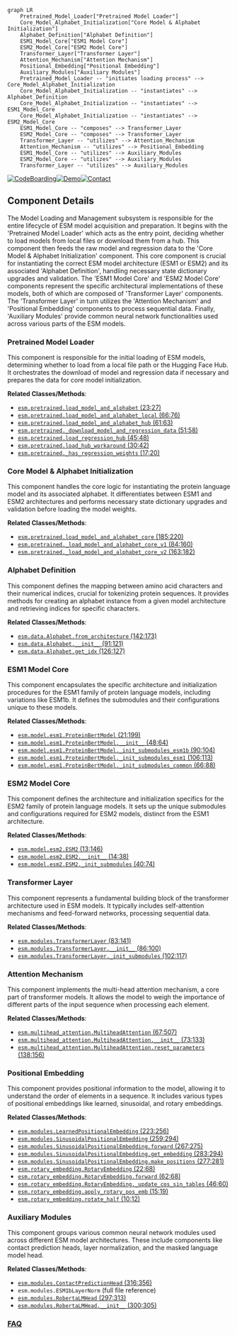 ```mermaid
graph LR
    Pretrained_Model_Loader["Pretrained Model Loader"]
    Core_Model_Alphabet_Initialization["Core Model & Alphabet Initialization"]
    Alphabet_Definition["Alphabet Definition"]
    ESM1_Model_Core["ESM1 Model Core"]
    ESM2_Model_Core["ESM2 Model Core"]
    Transformer_Layer["Transformer Layer"]
    Attention_Mechanism["Attention Mechanism"]
    Positional_Embedding["Positional Embedding"]
    Auxiliary_Modules["Auxiliary Modules"]
    Pretrained_Model_Loader -- "initiates loading process" --> Core_Model_Alphabet_Initialization
    Core_Model_Alphabet_Initialization -- "instantiates" --> Alphabet_Definition
    Core_Model_Alphabet_Initialization -- "instantiates" --> ESM1_Model_Core
    Core_Model_Alphabet_Initialization -- "instantiates" --> ESM2_Model_Core
    ESM1_Model_Core -- "composes" --> Transformer_Layer
    ESM2_Model_Core -- "composes" --> Transformer_Layer
    Transformer_Layer -- "utilizes" --> Attention_Mechanism
    Attention_Mechanism -- "utilizes" --> Positional_Embedding
    ESM1_Model_Core -- "utilizes" --> Auxiliary_Modules
    ESM2_Model_Core -- "utilizes" --> Auxiliary_Modules
    Transformer_Layer -- "utilizes" --> Auxiliary_Modules
```
[![CodeBoarding](https://img.shields.io/badge/Generated%20by-CodeBoarding-9cf?style=flat-square)](https://github.com/CodeBoarding/CodeBoarding)[![Demo](https://img.shields.io/badge/Try%20our-Demo-blue?style=flat-square)](https://www.codeboarding.org/demo)[![Contact](https://img.shields.io/badge/Contact%20us%20-%20contact@codeboarding.org-lightgrey?style=flat-square)](mailto:contact@codeboarding.org)

## Component Details

The Model Loading and Management subsystem is responsible for the entire lifecycle of ESM model acquisition and preparation. It begins with the 'Pretrained Model Loader' which acts as the entry point, deciding whether to load models from local files or download them from a hub. This component then feeds the raw model and regression data to the 'Core Model & Alphabet Initialization' component. This core component is crucial for instantiating the correct ESM model architecture (ESM1 or ESM2) and its associated 'Alphabet Definition', handling necessary state dictionary upgrades and validation. The 'ESM1 Model Core' and 'ESM2 Model Core' components represent the specific architectural implementations of these models, both of which are composed of 'Transformer Layer' components. The 'Transformer Layer' in turn utilizes the 'Attention Mechanism' and 'Positional Embedding' components to process sequential data. Finally, 'Auxiliary Modules' provide common neural network functionalities used across various parts of the ESM models.

### Pretrained Model Loader
This component is responsible for the initial loading of ESM models, determining whether to load from a local file path or the Hugging Face Hub. It orchestrates the download of model and regression data if necessary and prepares the data for core model initialization.


**Related Classes/Methods**:

- <a href="https://github.com/facebookresearch/esm/blob/master/esm/pretrained.py#L23-L27" target="_blank" rel="noopener noreferrer">`esm.pretrained.load_model_and_alphabet` (23:27)</a>
- <a href="https://github.com/facebookresearch/esm/blob/master/esm/pretrained.py#L66-L76" target="_blank" rel="noopener noreferrer">`esm.pretrained.load_model_and_alphabet_local` (66:76)</a>
- <a href="https://github.com/facebookresearch/esm/blob/master/esm/pretrained.py#L61-L63" target="_blank" rel="noopener noreferrer">`esm.pretrained.load_model_and_alphabet_hub` (61:63)</a>
- <a href="https://github.com/facebookresearch/esm/blob/master/esm/pretrained.py#L51-L58" target="_blank" rel="noopener noreferrer">`esm.pretrained._download_model_and_regression_data` (51:58)</a>
- <a href="https://github.com/facebookresearch/esm/blob/master/esm/pretrained.py#L45-L48" target="_blank" rel="noopener noreferrer">`esm.pretrained.load_regression_hub` (45:48)</a>
- <a href="https://github.com/facebookresearch/esm/blob/master/esm/pretrained.py#L30-L42" target="_blank" rel="noopener noreferrer">`esm.pretrained.load_hub_workaround` (30:42)</a>
- <a href="https://github.com/facebookresearch/esm/blob/master/esm/pretrained.py#L17-L20" target="_blank" rel="noopener noreferrer">`esm.pretrained._has_regression_weights` (17:20)</a>


### Core Model & Alphabet Initialization
This component handles the core logic for instantiating the protein language model and its associated alphabet. It differentiates between ESM1 and ESM2 architectures and performs necessary state dictionary upgrades and validation before loading the model weights.


**Related Classes/Methods**:

- <a href="https://github.com/facebookresearch/esm/blob/master/esm/pretrained.py#L185-L220" target="_blank" rel="noopener noreferrer">`esm.pretrained.load_model_and_alphabet_core` (185:220)</a>
- <a href="https://github.com/facebookresearch/esm/blob/master/esm/pretrained.py#L84-L160" target="_blank" rel="noopener noreferrer">`esm.pretrained._load_model_and_alphabet_core_v1` (84:160)</a>
- <a href="https://github.com/facebookresearch/esm/blob/master/esm/pretrained.py#L163-L182" target="_blank" rel="noopener noreferrer">`esm.pretrained._load_model_and_alphabet_core_v2` (163:182)</a>


### Alphabet Definition
This component defines the mapping between amino acid characters and their numerical indices, crucial for tokenizing protein sequences. It provides methods for creating an alphabet instance from a given model architecture and retrieving indices for specific characters.


**Related Classes/Methods**:

- <a href="https://github.com/facebookresearch/esm/blob/master/esm/data.py#L142-L173" target="_blank" rel="noopener noreferrer">`esm.data.Alphabet.from_architecture` (142:173)</a>
- <a href="https://github.com/facebookresearch/esm/blob/master/esm/data.py#L91-L121" target="_blank" rel="noopener noreferrer">`esm.data.Alphabet.__init__` (91:121)</a>
- <a href="https://github.com/facebookresearch/esm/blob/master/esm/data.py#L126-L127" target="_blank" rel="noopener noreferrer">`esm.data.Alphabet.get_idx` (126:127)</a>


### ESM1 Model Core
This component encapsulates the specific architecture and initialization procedures for the ESM1 family of protein language models, including variations like ESM1b. It defines the submodules and their configurations unique to these models.


**Related Classes/Methods**:

- <a href="https://github.com/facebookresearch/esm/blob/master/esm/model/esm1.py#L21-L199" target="_blank" rel="noopener noreferrer">`esm.model.esm1.ProteinBertModel` (21:199)</a>
- <a href="https://github.com/facebookresearch/esm/blob/master/esm/model/esm1.py#L48-L64" target="_blank" rel="noopener noreferrer">`esm.model.esm1.ProteinBertModel.__init__` (48:64)</a>
- <a href="https://github.com/facebookresearch/esm/blob/master/esm/model/esm1.py#L90-L104" target="_blank" rel="noopener noreferrer">`esm.model.esm1.ProteinBertModel._init_submodules_esm1b` (90:104)</a>
- <a href="https://github.com/facebookresearch/esm/blob/master/esm/model/esm1.py#L106-L113" target="_blank" rel="noopener noreferrer">`esm.model.esm1.ProteinBertModel._init_submodules_esm1` (106:113)</a>
- <a href="https://github.com/facebookresearch/esm/blob/master/esm/model/esm1.py#L66-L88" target="_blank" rel="noopener noreferrer">`esm.model.esm1.ProteinBertModel._init_submodules_common` (66:88)</a>


### ESM2 Model Core
This component defines the architecture and initialization specifics for the ESM2 family of protein language models. It sets up the unique submodules and configurations required for ESM2 models, distinct from the ESM1 architecture.


**Related Classes/Methods**:

- <a href="https://github.com/facebookresearch/esm/blob/master/esm/model/esm2.py#L13-L146" target="_blank" rel="noopener noreferrer">`esm.model.esm2.ESM2` (13:146)</a>
- <a href="https://github.com/facebookresearch/esm/blob/master/esm/model/esm2.py#L14-L38" target="_blank" rel="noopener noreferrer">`esm.model.esm2.ESM2.__init__` (14:38)</a>
- <a href="https://github.com/facebookresearch/esm/blob/master/esm/model/esm2.py#L40-L74" target="_blank" rel="noopener noreferrer">`esm.model.esm2.ESM2._init_submodules` (40:74)</a>


### Transformer Layer
This component represents a fundamental building block of the transformer architecture used in ESM models. It typically includes self-attention mechanisms and feed-forward networks, processing sequential data.


**Related Classes/Methods**:

- <a href="https://github.com/facebookresearch/esm/blob/master/esm/modules.py#L83-L141" target="_blank" rel="noopener noreferrer">`esm.modules.TransformerLayer` (83:141)</a>
- <a href="https://github.com/facebookresearch/esm/blob/master/esm/modules.py#L86-L100" target="_blank" rel="noopener noreferrer">`esm.modules.TransformerLayer.__init__` (86:100)</a>
- <a href="https://github.com/facebookresearch/esm/blob/master/esm/modules.py#L102-L117" target="_blank" rel="noopener noreferrer">`esm.modules.TransformerLayer._init_submodules` (102:117)</a>


### Attention Mechanism
This component implements the multi-head attention mechanism, a core part of transformer models. It allows the model to weigh the importance of different parts of the input sequence when processing each element.


**Related Classes/Methods**:

- <a href="https://github.com/facebookresearch/esm/blob/master/esm/multihead_attention.py#L67-L507" target="_blank" rel="noopener noreferrer">`esm.multihead_attention.MultiheadAttention` (67:507)</a>
- <a href="https://github.com/facebookresearch/esm/blob/master/esm/multihead_attention.py#L73-L133" target="_blank" rel="noopener noreferrer">`esm.multihead_attention.MultiheadAttention.__init__` (73:133)</a>
- <a href="https://github.com/facebookresearch/esm/blob/master/esm/multihead_attention.py#L138-L156" target="_blank" rel="noopener noreferrer">`esm.multihead_attention.MultiheadAttention.reset_parameters` (138:156)</a>


### Positional Embedding
This component provides positional information to the model, allowing it to understand the order of elements in a sequence. It includes various types of positional embeddings like learned, sinusoidal, and rotary embeddings.


**Related Classes/Methods**:

- <a href="https://github.com/facebookresearch/esm/blob/master/esm/modules.py#L223-L256" target="_blank" rel="noopener noreferrer">`esm.modules.LearnedPositionalEmbedding` (223:256)</a>
- <a href="https://github.com/facebookresearch/esm/blob/master/esm/modules.py#L259-L294" target="_blank" rel="noopener noreferrer">`esm.modules.SinusoidalPositionalEmbedding` (259:294)</a>
- <a href="https://github.com/facebookresearch/esm/blob/master/esm/modules.py#L267-L275" target="_blank" rel="noopener noreferrer">`esm.modules.SinusoidalPositionalEmbedding.forward` (267:275)</a>
- <a href="https://github.com/facebookresearch/esm/blob/master/esm/modules.py#L283-L294" target="_blank" rel="noopener noreferrer">`esm.modules.SinusoidalPositionalEmbedding.get_embedding` (283:294)</a>
- <a href="https://github.com/facebookresearch/esm/blob/master/esm/modules.py#L277-L281" target="_blank" rel="noopener noreferrer">`esm.modules.SinusoidalPositionalEmbedding.make_positions` (277:281)</a>
- <a href="https://github.com/facebookresearch/esm/blob/master/esm/rotary_embedding.py#L22-L68" target="_blank" rel="noopener noreferrer">`esm.rotary_embedding.RotaryEmbedding` (22:68)</a>
- <a href="https://github.com/facebookresearch/esm/blob/master/esm/rotary_embedding.py#L62-L68" target="_blank" rel="noopener noreferrer">`esm.rotary_embedding.RotaryEmbedding.forward` (62:68)</a>
- <a href="https://github.com/facebookresearch/esm/blob/master/esm/rotary_embedding.py#L46-L60" target="_blank" rel="noopener noreferrer">`esm.rotary_embedding.RotaryEmbedding._update_cos_sin_tables` (46:60)</a>
- <a href="https://github.com/facebookresearch/esm/blob/master/esm/rotary_embedding.py#L15-L19" target="_blank" rel="noopener noreferrer">`esm.rotary_embedding.apply_rotary_pos_emb` (15:19)</a>
- <a href="https://github.com/facebookresearch/esm/blob/master/esm/rotary_embedding.py#L10-L12" target="_blank" rel="noopener noreferrer">`esm.rotary_embedding.rotate_half` (10:12)</a>


### Auxiliary Modules
This component groups various common neural network modules used across different ESM model architectures. These include components like contact prediction heads, layer normalization, and the masked language model head.


**Related Classes/Methods**:

- <a href="https://github.com/facebookresearch/esm/blob/master/esm/modules.py#L316-L356" target="_blank" rel="noopener noreferrer">`esm.modules.ContactPredictionHead` (316:356)</a>
- `esm.modules.ESM1bLayerNorm` (full file reference)
- <a href="https://github.com/facebookresearch/esm/blob/master/esm/modules.py#L297-L313" target="_blank" rel="noopener noreferrer">`esm.modules.RobertaLMHead` (297:313)</a>
- <a href="https://github.com/facebookresearch/esm/blob/master/esm/modules.py#L300-L305" target="_blank" rel="noopener noreferrer">`esm.modules.RobertaLMHead.__init__` (300:305)</a>




### [FAQ](https://github.com/CodeBoarding/GeneratedOnBoardings/tree/main?tab=readme-ov-file#faq)